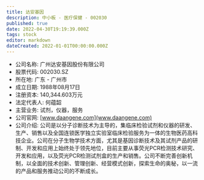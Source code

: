 ```yaml
---
title: 达安基因
description: 中小板 - 医疗保健 - 002030
published: true
date: 2022-04-30T19:19:39.000Z
tags: stock
editor: markdown
dateCreated: 2022-01-01T00:00:00.000Z
---
```


- 公司名称: 广州达安基因股份有限公司
- 股票代码: 002030.SZ
- 所在地: 广东 - 广州市
- 成立日期: 1988年08月17日
- 注册资本: 140,344.603万元
- 法定代表人: 何蕴韶
- 主营业务: 试剂，仪器，服务
- 公司官网: [www.daangene.com](www.daangene.com)
- 公司介绍: 公司是以分子诊断技术为主导的，集临床检验试剂和仪器的研发、生产、销售以及全国连锁医学独立实验室临床检验服务为一体的生物医药高科技企业。公司在分子生物学技术方面，尤其是基因诊断技术及其试剂产品的研制、开发和应用上始终处于领先地位，目前主要从事荧光PCR检测技术研究、开发和应用，以及荧光PCR检测试剂盒的生产和销售。公司不断完善创新机制，以全面的技术创新、管理创新、经营模式创新，探索生命的奥秘，以一流的产品和服务推动公司的不断成长。


